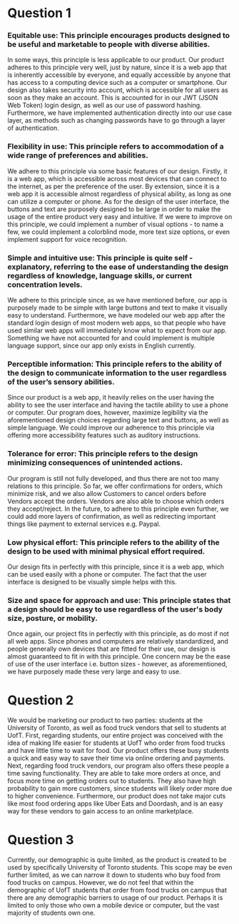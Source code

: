 # Question 1
### Equitable use: This principle encourages products designed to be useful and marketable to people with diverse abilities.

In some ways, this principle is less applicable to our product. Our product adheres to this principle very well, just by nature, since it is a web app that is inherently accessible by everyone, and equally accessible by anyone that has access to a computing device such as a computer or smartphone. Our design also takes security into account, which is accessible for all users as soon as they make an account. This is accounted for in our JWT (JSON Web Token) login design, as well as our use of password hashing. Furthermore, we have implemented authentication directly into our use case layer, as methods such as changing passwords have to go through a layer of authentication.

### Flexibility in use: This principle refers to accommodation of a wide range of preferences and abilities. 

We adhere to this principle via some basic features of our design. Firstly, it is a web app, which is accessible across most devices that can connect to the internet, as per the preference of the user. By extension, since it is a web app it is accessible almost regardless of physical ability, as long as one can utilize a computer or phone. As for the design of the user interface, the buttons and text are purposely designed to be large in order to make the usage of the entire product very easy and intuitive. If we were to improve on this principle, we could implement a number of visual options - to name a few, we could implement a colorblind mode, more text size options, or even implement support for voice recognition.

### Simple and intuitive use: This principle is quite self - explanatory, referring to the ease of understanding the design regardless of knowledge, language skills, or current concentration levels.

We adhere to this principle since, as we have mentioned before, our app is purposely made to be simple with large buttons and text to make it visually easy to understand. Furthermore, we have modeled our web app after the standard login design of most modern web apps, so that people who have used similar web apps will immediately know what to expect from our app. Something we have not accounted for and could implement is multiple language support, since our app only exists in English currently.

### Perceptible information: This principle refers to the ability of the design to communicate information to the user regardless of the user’s sensory abilities.

Since our product is a web app, it heavily relies on the user having the ability to see the user interface and having the tactile ability to use a phone or computer. Our program does, however, maximize legibility via the aforementioned design choices regarding large text and buttons, as well as simple language. We could improve our adherence to this principle via offering more accessibility features such as auditory instructions.

### Tolerance for error: This principle refers to the design minimizing consequences of unintended actions.

Our program is still not fully developed, and thus there are not too many relations to this principle. So far, we offer confirmations for orders, which minimize risk, and we also allow Customers to cancel orders before Vendors accept the orders. Vendors are also able to choose which orders they accept/reject. In the future, to adhere to this principle even further, we could add more layers of confirmation, as well as redirecting important things like payment to external services e.g. Paypal.

### Low physical effort: This principle refers to the ability of the design to be used with minimal physical effort required.

Our design fits in perfectly with this principle, since it is a web app, which can be used easily with a phone or computer. The fact that the user interface is designed to be visually simple helps with this.

### Size and space for approach and use: This principle states that a design should be easy to use regardless of the user's body size, posture, or mobility.
Once again, our project fits in perfectly with this principle, as do most if not all web apps. Since phones and computers are relatively standardized, and people generally own devices that are fitted for their use, our design is almost guaranteed to fit in with this principle. One concern may be the ease of use of the user interface i.e. button sizes - however, as aforementioned, we have purposely made these very large and easy to use.

# Question 2

We would be marketing our product to two parties: students at the University of Toronto, as well as food truck vendors that sell to students at UofT. First, regarding students, our entire project was conceived with the idea of making life easier for students at UofT who order from food trucks and have little time to wait for food. Our product offers these busy students a quick and easy way to save their time via online ordering and payments. Next, regarding food truck vendors, our program also offers these people a time saving functionality. They are able to take more orders at once, and focus more time on getting orders out to students. They also have high probability to gain more customers, since students will likely order more due to higher convenience. Furthermore, our product does not take major cuts like most food ordering apps like Uber Eats and Doordash, and is an easy way for these vendors to gain access to an online marketplace.

# Question 3

Currently, our demographic is quite limited, as the product is created to be used by specifically University of Toronto students. This scope may be even further limited, as we can narrow it down to students who buy food from food trucks on campus. However, we do not feel that within the demographic of UofT students that order from food trucks on campus that there are any demographic barriers to usage of our product. Perhaps it is limited to only those who own a mobile device or computer, but the vast majority of students own one.
